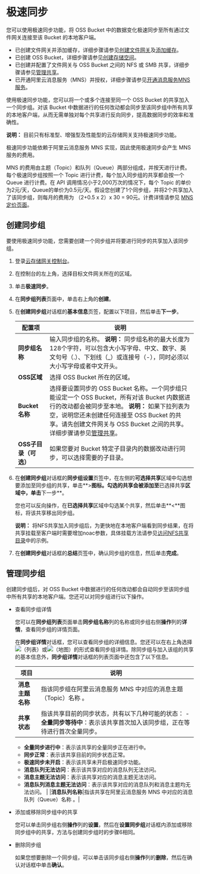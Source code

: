# 极速同步

您可以使用极速同步功能，将 OSS Bucket 中的数据变化极速同步至所有通过文件网关连接至该 Bucket 的本地客户端。

-   已创建文件网关并添加缓存，详细步骤请参见[创建文件网关](/cn.zh-CN/云控制台用户指南/文件网关/管理文件网关.md)及[添加缓存](/cn.zh-CN/云控制台用户指南/文件网关/管理缓存.md)。
-   已创建 OSS Bucket，详细步骤请参见[创建存储空间](/cn.zh-CN/快速入门/控制台快速入门/创建存储空间.md)。
-   已创建并配置了文件网关与 OSS Bucket 之间的 NFS 或 SMB 共享，详细步骤请参见[管理共享](/cn.zh-CN/云控制台用户指南/文件网关/管理共享.md)。
-   已开通阿里云消息服务（MNS）并授权，详细步骤请参见[开通消息服务MNS服务]()。

使用极速同步功能，您可以将一个或多个连接至同一个 OSS Bucket 的共享加入一个同步组。对该 Bucket 中数据进行的任何改动都会同步至该同步组中所有共享的本地客户端，从而无需单独对每个共享进行反向同步，提高数据同步的效率和准确性。

**说明：** 目前只有标准型、增强型及性能型的云存储网关支持极速同步功能。

极速同步功能依赖于阿里云消息服务 MNS 实现，因此使用极速同步会产生 MNS 服务的费用。

MNS 的费用由主题（Topic）和队列（Queue）两部分组成，并按天进行计费。每个极速同步组按照一个 Topic 进行计费，每个加入同步组的共享都会按一个 Queue 进行计费。在 API 调用情况小于2,000万次的情况下，每个 Topic 的单价为2元/天，Queue的单价为0.5元/天。假设您创建了1个同步组，并将2个共享加入了该同步组，则每月的费用为 （2+0.5 x 2）x 30 = 90元。计费详情请参见 [MNS 定价页面](https://cn.aliyun.com/price/product?spm=5176.7944397.207973.oss3.28b7b241YpZtk8#/mns/detail)。

## 创建同步组

要使用极速同步功能，您需要创建一个同步组并将要进行同步的共享加入该同步组。

1.  登录[云存储网关控制台](https://sgwnew.console.aliyun.com/)。

2.  在控制台的左上角，选择目标文件网关所在的区域。

3.  单击**极速同步**。

4.  在**同步组列表**页面中，单击右上角的**创建**。

5.  在**创建同步组**对话框的**基本信息**页签，配置以下项目，然后单击**下一步**。

    |配置项|说明|
    |---|--|
    |**同步组名称**|输入同步组的名称。 **说明：** 同步组名称的最大长度为128个字符，可以包含大小写字母、中文、数字、英文句号（.）、下划线（\_）或连接号（-），同时必须以大小写字母或者中文开头。 |
    |**OSS区域**|选择 OSS Bucket 所在的区域。|
    |**Bucket名称**|选择要设置同步的 OSS Bucket 名称。一个同步组只能设定一个 OSS Bucket，所有对该 Bucket 内数据进行的改动都会被同步至本地。 **说明：** 如果下拉列表为空，说明您还未创建任何连接至 OSS Bucket 的共享。请先创建文件网关与 OSS Bucket 之间的共享。详细步骤请参见[管理共享](/cn.zh-CN/云控制台用户指南/文件网关/管理共享.md)。 |
    |**OSS子目录（可选）**|如果您要对 Bucket 特定子目录内的数据改动进行同步，可以选择需要的子目录。|

6.  在**创建同步组**对话框的**同步组设置**页签中，在左侧的**可选择共享**区域中勾选想要添加至同步组的共享，单击**\>**图标。勾选的共享会被添加至**已选择共享**区域中，单击**下一步**。

    您也可以反向操作，在**已选择共享**区域中勾选某个共享，然后单击**<**图标，将该共享移出同步组。

    **说明：** 将NFS共享加入同步组后，为更快地在本地客户端看到同步结果，在将共享挂载至客户端时需要增加noac参数，具体挂载方法请参见[访问NFS共享目录](/cn.zh-CN/云控制台用户指南/文件网关/访问共享目录/访问NFS共享目录.md)中的示例。

7.  在**创建同步组**对话框的**总结**页签中，确认同步组的信息，然后单击**完成**。


## 管理同步组

创建同步组后，对 OSS Bucket 中数据进行的任何改动都会自动同步至该同步组中所有共享的本地客户端。您还可以对同步组进行以下操作。

-   查看同步组详情

    您可以在**同步组列表**页面单击**同步组名称**列的名称或同步组右侧**操作**列的**详情**，查看同步组的详情页面。

    在**同步组详情**对话框，您可以查看同步组的详细信息。您还可以在右上角选择![](https://static-aliyun-doc.oss-accelerate.aliyuncs.com/assets/img/zh-CN/2385459951/p68714.png)（列表）或![](https://static-aliyun-doc.oss-accelerate.aliyuncs.com/assets/img/zh-CN/2385459951/p68715.png)（地图）的形式查看同步组详情。除同步组与加入该组的共享的基本信息外，**同步组详情**对话框的列表页面中还包含了以下信息。

    |项目|说明|
    |--|--|
    |**消息主题名称**|指该同步组在阿里云消息服务 MNS 中对应的消息主题（Topic）名称 。|
    |**共享状态**|指该共享目前的同步状态，共有以下几种可能的状态：     -   **全量同步等待中**：表示该共享首次加入该同步组，正在等待进行首次全量同步。
    -   **全量同步进行中**：表示该共享的全量同步正在进行中。
    -   **同步正常**：表示该共享目前的同步状态正常。
    -   **极速同步未开启**：表示该共享未开启极速同步功能。
    -   **消息队列无法访问**：表示该共享对应的消息队列无法访问。
    -   **消息主题无法访问**：表示该共享对应的消息主题无法访问。
    -   **消息队列消息主题无法访问**：表示该共享对应的消息队列和消息主题均无法访问。 |
    |**消息队列名称**|指该共享在阿里云消息服务 MNS 中对应的消息队列（Queue）名称 。|

-   添加或移除同步组中的共享

    您可以单击同步组右侧**操作**列的**设置**，然后在**设置同步组**对话框内添加或移除同步组中的共享，方法与创建同步组时的步骤6相同。

-   删除同步组

    如果您想要删除一个同步组，可以单击该同步组右侧**操作**列的**删除**，然后在确认对话框中单击**确认**。


